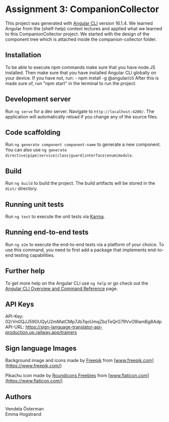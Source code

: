 # Assignment 3: CompanionCollector

This project was generated with [Angular CLI](https://github.com/angular/angular-cli) version 16.1.4.
We learned Angular from the (shelf-help) context lectures and applied what we learned to this CompanionCollector project. We started with the design of the component tree which is attached inside the companion-collector folder. 

## Installation

To be able to execute npm commands make sure that you have node.JS installed. Then make sure that you have installed Angular CLI globally on your device. If you have not, run: 
    - npm install -g @angular/cli
After this is made sure of, run "npm start" in the terminal to run the project. 

## Development server

Run `ng serve` for a dev server. Navigate to `http://localhost:4200/`. The application will automatically reload if you change any of the source files.

## Code scaffolding

Run `ng generate component component-name` to generate a new component. You can also use `ng generate directive|pipe|service|class|guard|interface|enum|module`.

## Build

Run `ng build` to build the project. The build artifacts will be stored in the `dist/` directory.

## Running unit tests

Run `ng test` to execute the unit tests via [Karma](https://karma-runner.github.io).

## Running end-to-end tests

Run `ng e2e` to execute the end-to-end tests via a platform of your choice. To use this command, you need to first add a package that implements end-to-end testing capabilities.

## Further help

To get more help on the Angular CLI use `ng help` or go check out the [Angular CLI Overview and Command Reference](https://angular.io/cli) page.

## API Keys

API-Key: 02rVn0QJJ59GUQyU2mMatCMp7Jb7qoUmqZbzTeQrG79VvO9lamBg8Adp \
API-URL: https://sign-language-translator-api-production.up.railway.app/trainers

## Sign language Images

Background image and icons made by [Freepik](https://www.freepik.com) from [www.freepik.com] (https://www.freepik.com/)

Pikachu icon made by [Roundicons Freebies](http://www.roundicons.com) from [www.flaticon.com](https://www.flaticon.com/)

## Authors

Vendela Österman \
Emma Hogstrand